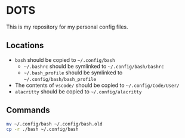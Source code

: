 # DOTS

This is my repository for my personal config files.

## Locations

- `bash` should be copied to `~/.config/bash`
  - `~/.bashrc` should be symlinked to `~/.config/bash/bashrc`
  - `~/.bash_profile` should be symlinked to `~/.config/bash/bash_profile`
- The contents of `vscode/` should be copied to `~/.config/Code/User/`
- `alacritty` should be copied to `~/.config/alacritty`

## Commands

```sh
mv ~/.config/bash ~/.config/bash.old
cp -r ./bash ~/.config/bash
```
